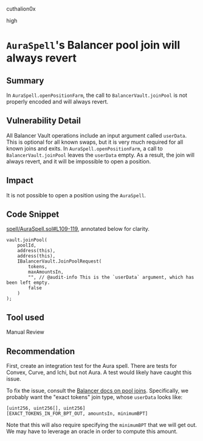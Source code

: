 cuthalion0x

high

# `AuraSpell`'s Balancer pool join will always revert

## Summary

In `AuraSpell.openPositionFarm`, the call to `BalancerVault.joinPool` is not properly encoded and will always revert.

## Vulnerability Detail

All Balancer Vault operations include an input argument called `userData`. This is optional for all known swaps, but it is very much required for all known joins and exits. In `AuraSpell.openPositionFarm`, a call to `BalancerVault.joinPool` leaves the `userData` empty. As a result, the join will always revert, and it will be impossible to open a position.

## Impact

It is not possible to open a position using the `AuraSpell`.

## Code Snippet

[spell/AuraSpell.sol#L109-119](https://github.com/sherlock-audit/2023-04-blueberry/blob/main/blueberry-core/contracts/spell/AuraSpell.sol#L109-L119), annotated below for clarity.

```solidity
vault.joinPool(
    poolId,
    address(this),
    address(this),
    IBalancerVault.JoinPoolRequest(
        tokens,
        maxAmountsIn,
        "", // @audit-info This is the `userData` argument, which has been left empty.
        false
    )
);
```

## Tool used

Manual Review

## Recommendation

First, create an integration test for the Aura spell. There are tests for Convex, Curve, and Ichi, but not Aura. A test would likely have caught this issue.

To fix the issue, consult the [Balancer docs on pool joins](https://docs.balancer.fi/reference/joins-and-exits/pool-joins.html). Specifically, we probably want the "exact tokens" join type, whose `userData` looks like:

```solidity
[uint256, uint256[], uint256]
[EXACT_TOKENS_IN_FOR_BPT_OUT, amountsIn, minimumBPT]
```

Note that this will also require specifying the `minimumBPT` that we will get out. We may have to leverage an oracle in order to compute this amount.